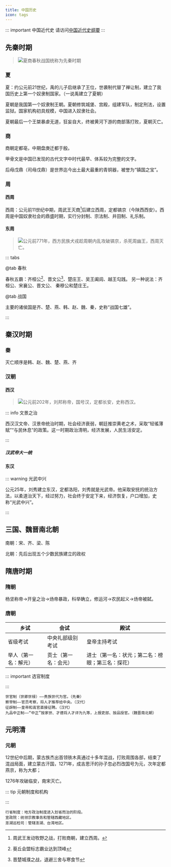 ```yaml
---
title: 中国历史
icon: tags
---
```


::: important 中国近代史
请访问[中国近代史纲要](https://doc.iglooblog.top/blogs/politics/history1.html)
:::


## 先秦时期

<blockquote alt = "blue-alt"><img src="/icon/info.svg"/>夏商春秋战国统称为先秦时期</blockquote>

### 夏


夏：约公元前21世纪，禹的儿子启继承了王位，世袭制代替了禅让制，建立了我国历史上第一个奴隶制国家。（一说禹建立了夏朝）

夏朝是我国第一个奴隶制王朝。夏朝修筑城堡、宫殿，组建军队，制定刑法，设置监狱。国家机构初具规模，中国进入奴隶社会。

夏朝最后一个王桀暴虐无道，狂妄自大，终被黄河下游的商部落打败，夏朝灭亡。

### 商

商朝定都亳，中期盘庚迁都于殷。

甲骨文是中国已发现的古代文字中时代最早、体系较为完整的文字。

后母戊鼎（司母戊鼎）是世界迄今出土最大最重的青铜器，被誉为“镇国之宝”。

### 周

#### 西周

西周：公元前11世纪中期，周武王灭商[^1]后建立西周，定都镐京（今陕西西安）。西周是中国奴隶社会的鼎盛时期，实行分封制、宗法制、井田制、礼乐制。

#### 东周

<blockquote alt = "purple-alt"><img src="/icon/warning.svg"/>公元前771年，西方民族犬戎趁周朝内乱攻破镐京，杀死周幽王，西周灭亡。</blockquote>

::: tabs

@tab 春秋

春秋五霸：齐桓公[^2]、晋文公[^3]、楚庄王、吴王阖闾、越王勾践。
另一种说法：齐桓公、宋襄公、晋文公、 秦穆公和楚庄王。

@tab 战国

主要的诸侯国是齐、楚、燕、韩、赵、魏、秦，史称“战国七雄”。

:::

## 秦汉时期

### 秦

灭亡顺序是韩、赵、魏、楚、燕、齐

### 汉朝

#### 西汉

<blockquote alt = "orange-alt"><img src="/icon/info.svg"/>公元前202年，刘邦称帝，国号汉，定都长安，史称西汉。</blockquote>

::: info 文景之治

西汉汉文帝、汉景帝统治时期，社会经济衰弱，朝廷推崇黄老之术，采取“轻徭薄赋”“与民休息”的政策。这一时期政治清明，经济发展，人民生活安定。

:::

##### 汉武帝大一统

#### 东汉

::: warning 光武中兴

公元25年，刘秀建立东汉，定都洛阳，刘秀就是光武帝。他采取安抚的统治方法，以柔道治天下，经过努力，社会终于安定下来，经济恢复，户口增加，史称“光武中兴”。

:::

## 三国、魏晋南北朝

南朝：宋、齐、梁、陈

北朝：先后出现五个少数民族建立的政权

## 隋唐时期

### 隋朝

杨坚称帝→开皇之治→炀帝暴政，科举确立，修运河→农民起义→炀帝被弑。

### 唐朝

| 乡试                 | 会试                 | 殿试                                             |
| -------------------- | -------------------- | ------------------------------------------------ |
| 省级考试             | 中央礼部级别考试     | 皇帝主持考试                                     |
| 举人（第一名：解元） | 贡士（第一名：会元） | 进士（第一名：状元；第二名：榜眼；第三名：探花） |

::: important 选官制度

:::

```
世官制（世卿世禄）——贵族世代为官。（先秦）
察举制——官员考察，将人才推荐给中央。（汉代）
征辟制——皇帝和高官直接征聘。（汉代）
九品中正制——“中正”按家世、才德将人才评为九等，上报吏部、按品授官。（魏晋南北朝）
```

## 元明清

### 元朝

12世纪中后期，蒙古族杰出首领铁木真通过十多年混战，打败周围各部，结束了混战局面，建立蒙古汗国，1271年，成吉思汗的孙子忽必烈改国号为元，次年定都燕京，称为大都；

1276年攻破临安，南宋灭亡。

::: tip 元朝制度和机构

:::

```
行省制度：地方政治制度进入划省而治的阶段。
宣政院：统领宗教事务和管辖西藏地区。
澎湖巡检司：管辖澎湖、台湾地区。
```


[^1]:周武王发动牧野之战，打败商朝，建立西周。
[^2]:葵丘会盟标志霸业达到顶峰
[^3]:晋楚城濮之战，退避三舍与寒食节